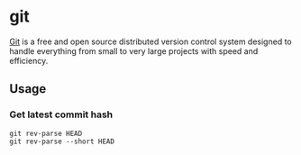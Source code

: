 # git

[Git](http://git-scm.com/) is a free and open source distributed version control
system designed to handle everything from small to very large projects with
speed and efficiency.

## Usage

### Get latest commit hash

```
git rev-parse HEAD
git rev-parse --short HEAD
```
